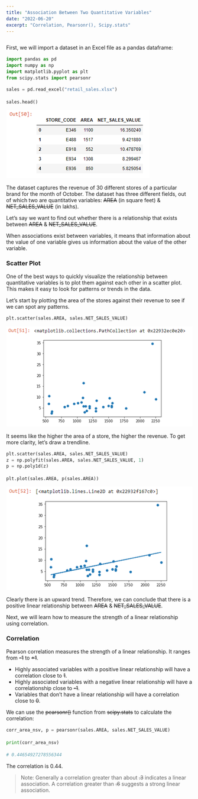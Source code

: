 ```yaml
---
title: "Association Between Two Quantitative Variables"
date: "2022-06-20"
excerpt: "Correlation, Pearsonr(), Scipy.stats"
---
```


```toc

```

First, we will import a dataset in an Excel file as a pandas dataframe:

```py {numberLines}
import pandas as pd
import numpy as np
import matplotlib.pyplot as plt
from scipy.stats import pearsonr
```

```py {numberLines}
sales = pd.read_excel("retail_sales.xlsx")

sales.head()
```

![Dataset](../images/correlation/retail_sales.png)

The dataset captures the revenue of 30 different stores of a particular brand for the month of October. The dataset has three different fields, out of which two are quantitative variables: ~~AREA~~ (in square feet) & ~~NET_SALES_VALUE~~ (in lakhs).

Let’s say we want to find out whether there is a relationship that exists between ~~AREA~~ & ~~NET_SALES_VALUE~~.

When associations exist between variables, it means that information about the value of one variable gives us information about the value of the other variable.

### Scatter Plot

One of the best ways to quickly visualize the relationship between quantitative variables is to plot them against each other in a scatter plot. This makes it easy to look for patterns or trends in the data.

Let’s start by plotting the area of the stores against their revenue to see if we can spot any patterns.

```py {numberLines}
plt.scatter(sales.AREA, sales.NET_SALES_VALUE)
```

![Scatter Plot](../images/correlation/scatter.png)

It seems like the higher the area of a store, the higher the revenue. To get more clarity, let’s draw a trendline.

```py {numberLines}
plt.scatter(sales.AREA, sales.NET_SALES_VALUE)
z = np.polyfit(sales.AREA, sales.NET_SALES_VALUE, 1)
p = np.poly1d(z)

plt.plot(sales.AREA, p(sales.AREA))
```

![Trendline](../images/correlation/trendline.png)

Clearly there is an upward trend. Therefore, we can conclude that there is a positive linear relationship between ~~AREA~~ & ~~NET_SALES_VALUE~~.

Next, we will learn how to measure the strength of a linear relationship using correlation.

### Correlation

Pearson correlation measures the strength of a linear relationship. It ranges from ~~-1~~ to ~~+1~~.

- Highly associated variables with a positive linear relationship will have a correlation close to ~~1~~.
- Highly associated variables with a negative linear relationship will have a correlationship close to ~~-1~~.
- Variables that don’t have a linear relationship will have a correlation close to ~~0~~.

We can use the ~~pearsonr()~~ function from ~~scipy.stats~~ to calculate the correlation:

```py {numberLines}
corr_area_nsv, p = pearsonr(sales.AREA, sales.NET_SALES_VALUE)

print(corr_area_nsv)

# 0.44654927278556344
```

The correlation is 0.44.

> Note: Generally a correlation greater than about ~~.3~~ indicates a linear association. A correlation greater than ~~.6~~ suggests a strong linear association.
